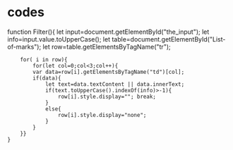 # codes
function Filter(){
        let input=document.getElementById("the_input");
        let info=input.value.toUpperCase();
        let table=document.getElementById("List-of-marks");
        let row=table.getElementsByTagName("tr");

        for( i in row){
            for(let col=0;col<3;col++){
            var data=row[i].getElementsByTagName("td")[col];
            if(data){
                let text=data.textContent || data.innerText;
                if(text.toUpperCase().indexOf(info)>-1){
                    row[i].style.display=""; break;
                }
                else{
                    row[i].style.display="none";
                }
            }
        }}
    }
